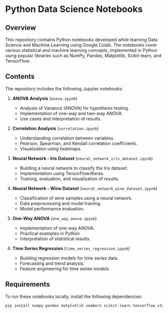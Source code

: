 # Python Data Science Notebooks

## Overview
This repository contains Python notebooks developed while learning Data Science and Machine Learning using Google Colab. The notebooks cover various statistical and machine learning concepts, implemented in Python using popular libraries such as NumPy, Pandas, Matplotlib, Scikit-learn, and TensorFlow.

## Contents
The repository includes the following Jupyter notebooks:

1. **ANOVA Analysis** (`anova.ipynb`)
   - Analysis of Variance (ANOVA) for hypothesis testing.
   - Implementation of one-way and two-way ANOVA.
   - Use cases and interpretation of results.

2. **Correlation Analysis** (`correlation.ipynb`)
   - Understanding correlation between variables.
   - Pearson, Spearman, and Kendall correlation coefficients.
   - Visualization using heatmaps.

3. **Neural Network - Iris Dataset** (`neural_network_iris_dataset.ipynb`)
   - Building a neural network to classify the Iris dataset.
   - Implementation using TensorFlow/Keras.
   - Training, evaluation, and visualization of results.

4. **Neural Network - Wine Dataset** (`neural_network_wine_dataset.ipynb`)
   - Classification of wine samples using a neural network.
   - Data preprocessing and model training.
   - Model performance evaluation.

5. **One-Way ANOVA** (`one_way_anova.ipynb`)
   - Implementation of one-way ANOVA.
   - Practical examples in Python.
   - Interpretation of statistical results.

6. **Time Series Regression** (`time_series_regression.ipynb`)
   - Building regression models for time series data.
   - Forecasting and trend analysis.
   - Feature engineering for time series models.

## Requirements
To run these notebooks locally, install the following dependencies:
```bash
pip install numpy pandas matplotlib seaborn scikit-learn tensorflow statsmodels
